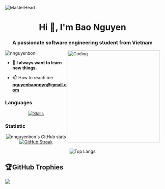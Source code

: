 ![MasterHead](https://firebasestorage.googleapis.com/v0/b/flexi-coding.appspot.com/o/dempgi7-520f8d5f-63d4-4453-8822-dbc149ae27f8.gif?alt=media&token=91c0c7b2-93c3-4029-b011-1a8703c5730d)
<h1 align="center">Hi 👋, I'm Bao Nguyen</h1>
<h3 align="center">A passionate software engineering student from Vietnam</h3>
<img align="right" alt="Coding" width="300" src="https://media2.giphy.com/media/v1.Y2lkPTc5MGI3NjExazRyN2VvMXMwd3g3cDhycnB4ZTdvbTR5Mzk1bHVzbnY2ZzB0b3VwdSZlcD12MV9pbnRlcm5hbF9naWZfYnlfaWQmY3Q9Zw/lJNoBCvQYp7nq/giphy.webp">

<p align="left"> <img src="https://komarev.com/ghpvc/?username=nnguyenbon&label=Profile%20views&color=0e75b6&style=flat" alt="nnguyenbon" /> </p>

- 🌱 **I always want to learn new things.**

- 📫 How to reach me **nguyenbaongyn@gmail.com**

<h3>Languages</h3>

<p align="center">
    <a href="https://skillicons.dev/icons?i=c,cpp,java,js,html,css">
        <img src="https://skillicons.dev/icons?i=c,cpp,java,js,html,css" alt="Skills" />
    </a>
</p>

<h3>Statistic</h3>

<p align="center">
    <img src="https://github-readme-stats.vercel.app/api?username=nnguyenbon&show_icons=true&theme=tokyonight&hide_border=true" alt="nnguyenbon's GitHub stats" />
    <a href="https://git.io/streak-stats"><img src="https://github-readme-streak-stats.herokuapp.com?user=nnguyenbon&theme=tokyonight&hide_border=true" alt="GitHub Streak" /></a>
</p>

<p align="center">
    <img src="https://github-readme-stats.vercel.app/api/top-langs/?username=nnguyenbon&layout=compact&theme=radical&hide_border=true" alt="Top Langs" />
</p>

## 🏆GitHub Trophies
![](https://github-profile-trophy.vercel.app/?username=nnguyenbon&theme=nord&no-frame=true&no-bg=true&margin-w=4)
